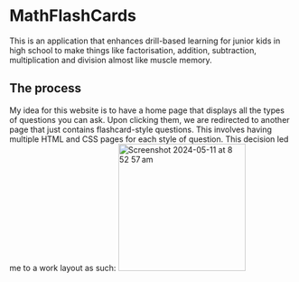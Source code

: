 # MathFlashCards
This is an application that enhances drill-based learning for junior kids in high school to make things like factorisation, addition, subtraction, multiplication and division almost like muscle memory.

<h2> The process </h2>
My idea for this website is to have a home page that displays all the types of questions you can ask. Upon clicking them, we are redirected to another page that just contains flashcard-style questions. This involves having multiple HTML and CSS pages for each style of question. This decision led me to a work layout as such:

<img width="225" alt="Screenshot 2024-05-11 at 8 52 57 am" src="https://github.com/zohairO/MathFlashCardsProject/assets/153825596/941f8d5e-5d9b-42ea-8f5f-ce91ba44adc1">
